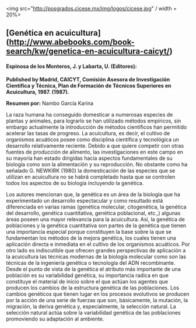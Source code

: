 <img src="http://posgrados.cicese.mx/img/logos/cicese.jpg" / width = 20%>

## [Genética en acuicultura] (http://www.abebooks.com/book-search/kw/genetica-en-acuicultura-caicyt/)
#### Espinosa de los Monteros, J. y Labarta, U. (Editores):

**Published by Madrid, CAICYT, Comisión Asesora de Investigación Científica y Técnica, Plan de Formación de Técnicos Superiores en Acuicultura, 1987. (1987).**


**Resumen por:** Nambo García Karina

La raza humana ha conseguido domesticar a numerosas especies de plantas y animales, para lograrlo se han utilizado métodos empíricos, sin embargo actualmente la introducción de métodos científicos han permitido acelerar las tasas de progreso. La acuicultura, es decir, el cultivo de organismos acuáticos posee como disciplina científica y tecnológica un desarrollo relativamente reciente. Debido a que quiere competir con otras fuentes de producción de alimento, las investigaciones en este campo en su mayoría han estado dirigidas hacia aspectos fundamentales de su biología como son la alimentación y su reproducción. No obstante como ha señalado G. NEWKIRK (1980) la domesticación de las especies que se utilizan en acuicultura no se habrá completado hasta que se controlen todos los aspectos de su biología incluyendo la genética.

Los autores mencionan que, la genética es un área de la biología que ha experimentado un desarrollo espectacular y como resultado está diferenciada en varias ramas (genética molecular, citogenética, la genética del desarrollo, genética cuantitativa, genética poblacional, etc.,) algunas áreas  poseen  una  mayor  relevancia para  la acuicultura. Así, la genética de poblaciones y la genética cuantitativa son partes de la genética que tienen una importancia  especial porque constituyen  la base  sobre  la que se fundamentan  los métodos de la mejora  genética, los cuales  tienen  una  aplicación directa  e inmediata en el cultivo de los organismos  acuáticos. Por otro lado es indiscutible que ofrecen grandes perspectivas  de aplicación a la acuicultura  las técnicas modernas de la biología molecular como son las técnicas de la ingeniería  genética o tecnología del ADN recombinante.
Desde el punto  de vista  de la genética el atributo más importante  de una  población es su variabilidad genética, su importancia radica  en que constituye el material de inicio sobre  el que actúan los agentes que producen los cambios de la estructura  genética de las poblaciones.
Los cambios genéticos que tienen  lugar en los procesos evolutivos se producen por  la acción  de una serie  de fuerzas  que son, básicamente, la mutación, la migración, la deriva  genética y,  especialmente, la selección natural.  La selección natural   actúa  sobre  la variabilidad genética de las poblaciones promoviendo su adaptación al ambiente.

